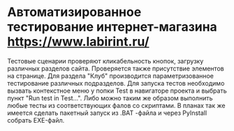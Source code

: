 # Автоматизированное тестирование интернет-магазина https://www.labirint.ru/
Тестовые сценарии проверяют кликабельность кнопок, загрузку различных разделов сайта.
Проверяется также присутствие элементов на странице. 
Для раздела "Клуб" производится параметризованное тестирование различных подразделов.
Для запуска тестов необходимо вызвать контекстное меню у попки Test в навигаторе проекта и выбрать пункт "Run test in Test...". Либо можно таким же образом выполнить любые тесты из соответствующих фалов со скриптами.
В планах так же имеется сделать пакетный запуск из .BAT -файла и через PyInstall собрать EXE-файл.
